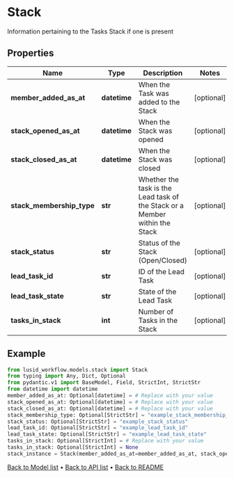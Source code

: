 # Stack

Information pertaining to the Tasks Stack if one is present
## Properties
Name | Type | Description | Notes
------------ | ------------- | ------------- | -------------
**member_added_as_at** | **datetime** | When the Task was added to the Stack | [optional] 
**stack_opened_as_at** | **datetime** | When the Stack was opened | [optional] 
**stack_closed_as_at** | **datetime** | When the Stack was closed | [optional] 
**stack_membership_type** | **str** | Whether the task is the Lead task of the Stack or a Member within the Stack | [optional] 
**stack_status** | **str** | Status of the Stack (Open/Closed) | [optional] 
**lead_task_id** | **str** | ID of the Lead Task | [optional] 
**lead_task_state** | **str** | State of the Lead Task | [optional] 
**tasks_in_stack** | **int** | Number of Tasks in the Stack | [optional] 
## Example

```python
from lusid_workflow.models.stack import Stack
from typing import Any, Dict, Optional
from pydantic.v1 import BaseModel, Field, StrictInt, StrictStr
from datetime import datetime
member_added_as_at: Optional[datetime] = # Replace with your value
stack_opened_as_at: Optional[datetime] = # Replace with your value
stack_closed_as_at: Optional[datetime] = # Replace with your value
stack_membership_type: Optional[StrictStr] = "example_stack_membership_type"
stack_status: Optional[StrictStr] = "example_stack_status"
lead_task_id: Optional[StrictStr] = "example_lead_task_id"
lead_task_state: Optional[StrictStr] = "example_lead_task_state"
tasks_in_stack: Optional[StrictInt] = # Replace with your value
tasks_in_stack: Optional[StrictInt] = None
stack_instance = Stack(member_added_as_at=member_added_as_at, stack_opened_as_at=stack_opened_as_at, stack_closed_as_at=stack_closed_as_at, stack_membership_type=stack_membership_type, stack_status=stack_status, lead_task_id=lead_task_id, lead_task_state=lead_task_state, tasks_in_stack=tasks_in_stack)

```

[Back to Model list](../README.md#documentation-for-models) &#8226; [Back to API list](../README.md#documentation-for-api-endpoints) &#8226; [Back to README](../README.md)

